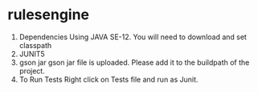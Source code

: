 # rulesengine
1. Dependencies
 Using JAVA SE-12. You will need to download and set classpath
2. JUNIT5
3. gson jar
  gson jar file is uploaded. Please add it to the buildpath of the project.
4. To Run Tests
   Right click on Tests file and run as Junit.
